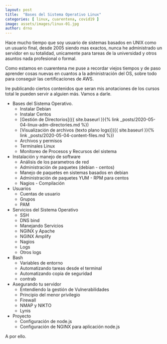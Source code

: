 ```yaml
---
layout: post
title:  "Bases del Sistema Operativo Linux"
categories: [ linux, cuarentena, covid19 ]
image: assets/images/linux-01.jpg
author: drno
---
```

Hace mucho tiempo que soy usuario de sistemas basados en UNIX como un usuario final, desde 2005 siendo mas exactos, nunca he administrado un servidor en su totalidad, unicamente para tareas de la universidad y otros asuntos nada profesional o formal.

Como estamos en cuarentena me puse a recordar viejos tiempos y de paso aprender cosas nuevas en cuantos a la administración del OS, sobre todo para conseguir las certificaciones de AWS.

Ire publicando ciertos contenidos que seran mis anotaciones de los cursos total le pueden servir a alguien más. Vamos a darle.

- Bases del Sistema Operativo.
    - Instalar Debian
    - Instalar Centos
    - [Gestión de Directorios]({{ site.baseurl }}{% link _posts/2020-05-04-linux-adm-directories.md %}) 
    - [Visualización de archivos (texto plano logs)]({{ site.baseurl }}{% link _posts/2020-05-04-content-files.md %}) 
    - Archivos y permisos
    - Terminales Linux
    - Monitoreo de Procesos y Recursos del sistema
- Instalación y manejo de software
    - Análisis de los parametros de red
    - Administración de paquetes (debian - centos)
    - Manejo de paquetes en sistemas basados en debian
    - Administración de paquetes YUM - RPM para centos
    - Nagios - Compilación
 - Usuarios
    - Cuentas de usuario
    - Grupos
    - PAM
- Servicios del Sistema Operativo 
    - SSH
    - DNS bind
    - Manejando Servicios
    - NGINX y Apache
    - NGINX Amplify
    - Nagios 
    - Logs
    - Otros logs
- Bash
    - Variables de entorno
    - Automatizando tareas desde el terminal
    - Automatizando copia de seguridad
    - contrab
- Asegurando tu servidor
    - Entendiendo la gestión de Vulnerabilidades
    - Principio del menor privilegio
    - Firewall
    - NMAP y NIKTO
    - Lynis
- Proyecto
    - Configuración de node.js
    - Configuración de NGINX para aplicación node.js

A por ello.
